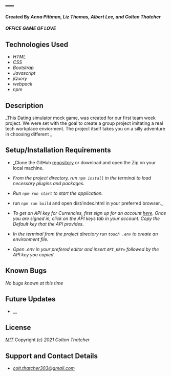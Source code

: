 # __

#### Created By _**Anna Pittman, Liz Thomas, Albert Lee, and Colton Thatcher**_

#### _OFFICE GAME OF LOVE_

## Technologies Used

* _HTML_
* _CSS_
* _Bootstrap_
* _Javascript_
* _jQuery_
* _webpack_
* _npm_



## Description

_This Dating simulator mock game, was created for our first team week project. We were set with the goal to create a group project imitating a real tech workplace enviorment. The project itself takes you on a silly adventure in  choosing different _

## Setup/Installation Requirements

* _Clone the GitHub [repository]() or download and open the Zip on your local machine.
* _From the project directory, run `npm install` in the terminal to load necessary plugins and packages._
* _Run `npm run start` to start the application._
* run `npm run build` and open dist/index.html in your preferred browser._

* _To get an API key for Currencies, first sign up for an account [here](https://www.exchangerate-api.com/). Once you are signed in, click on the API keys tab in your account. Copy the Default key that the API provides._
* _In the terminal from the project directory run `touch .env` to create an environment file._
* _Open .env in your prefered editor and insert `API_KEY=` followed by the API key you copied._



## Known Bugs

_No bugs known at this time_

## Future Updates

* __

## License

_[MIT](https://opensource.org/licenses/MIT)_
Copyright (c) _2021_ _Colton Thatcher_

## Support and Contact Details
* _[colt.thatcher303@gmail.com](colt.thatcher303@gmail.com)_